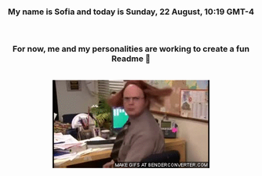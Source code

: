 


<div align="center">
<h3 >My name is Sofia and today is Sunday, 22 August, 10:19 GMT-4</h3><br>
<h3 >For now, me and my personalities are working to create a fun Readme 👋
</h3><br>
<img src='img/dwight.gif' alt='working...'/>
</div>
